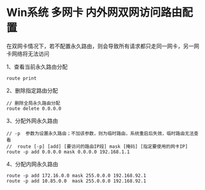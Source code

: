 # Win系统 多网卡 内外网双网访问路由配置

在双网卡情况下，若不配置永久路由，则会导致所有请求都只走同一网卡，另一网卡网络将无法访问

1、查看当前永久路由分配
```
route print
```

2、删除指定路由分配
```
// 删除全局永久路由分配
route delete 0.0.0.0
```

3、分配外网永久路由
```
// -p  参数为设置永久路由；不加该参数，则为临时路由，系统重启后失效，临时路由无法查看
//  route [-p] [add] [要访问的路由IP段] mask [掩码] [指定要使用的网卡IP]
route -p add 0.0.0.0 mask 0.0.0.0 192.168.1.1
```

4、分配内网永久路由
```
route -p add 172.16.0.0 mask 255.0.0.0 192.168.92.1
route -p add 10.85.0.0  mask 255.0.0.0 192.168.92.1
```
